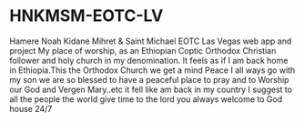 # HNKMSM-EOTC-LV
Hamere Noah Kidane Mihret &amp; Saint Michael EOTC Las Vegas web app and project 
My place of worship, as an Ethiopian Coptic Orthodox Christian follower and holy church in my denomination. It feels as if I am back home in Ethiopia.This the Orthodox Church we get a mind Peace I all ways go with my son we are so blessed to have a peaceful place to pray and to Worship our God and Vergen Mary..etc it fell like am back in my country I suggest to all the people the world give time to the lord you always welcome to God house 24/7
